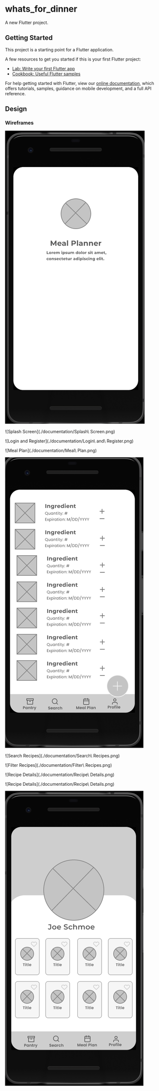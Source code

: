 # whats_for_dinner

A new Flutter project.

## Getting Started

This project is a starting point for a Flutter application.

A few resources to get you started if this is your first Flutter project:

- [Lab: Write your first Flutter app](https://flutter.dev/docs/get-started/codelab)
- [Cookbook: Useful Flutter samples](https://flutter.dev/docs/cookbook)

For help getting started with Flutter, view our
[online documentation](https://flutter.dev/docs), which offers tutorials,
samples, guidance on mobile development, and a full API reference.

## Design

### Wireframes

![Prototype](./documentation/wireframe_prototype.gif)

![Splash Screen](./documentation/Splash\ Screen.png)

![Login and Register](./documentation/Login\ and\ Register.png)

![Meal Plan](./documentation/Meal\ Plan.png)

![Pantry](./documentation/Pantry.png)

![Search Recipes](./documentation/Search\ Recipes.png)

![Filter Recipes](./documentation/Filter\ Recipes.png)

![Recipe Details](./documentation/Recipe\ Details.png)

![Recipe Details](./documentation/Recipe\ Details.png)

![Profile](./documentation/Profile.png)

